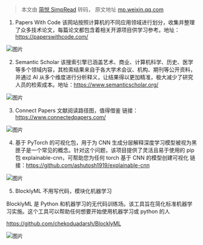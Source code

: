 > 本文由 [简悦 SimpRead](http://ksria.com/simpread/) 转码， 原文地址 [mp.weixin.qq.com](https://mp.weixin.qq.com/s?__biz=MzIyMzA5MTgzOQ==&mid=2651867653&idx=1&sn=fec8ee7d12f409f5535ab47e958bd16c&chksm=f3c76715c4b0ee0389aedae1f202724e679a4c89304c49daced79ff010401647f9143e6b75c3&mpshare=1&scene=1&srcid=0403izyoodaNHANmWv80oghL&sharer_sharetime=1648997652689&sharer_shareid=8a467675e94cd5b11b6640b7770d6cc6#rd)

1. Papers With Code 该网站按照计算机的不同应用领域进行划分，收集并整理了众多技术论文，每篇论文都包含着相关开源项目供学习参考。地址：https://paperswithcode.com/

![图片](https://mmbiz.qpic.cn/mmbiz_png/Znac0PLV6yk9Al0DlhpNqO8QicUIAThAIDCfjIRzqaC0Y6VibycL6ufcLsn2T6V6B4x4weP4LarKy7q5Zib4WLVbA/640?wx_fmt=png)

2. Semantic Scholar 该搜索引擎已涵盖艺术、商业、计算机科学、历史、医学等多个领域内容，其检索结果来自于各大学术会议、机构、期刊等公开资料，并通过 AI 从多个维度进行分析释义，让结果得以更加精准，极大减少了研究人员的检索成本。地址：https://www.semanticscholar.org/

![图片](https://mmbiz.qpic.cn/mmbiz_png/Znac0PLV6yk9Al0DlhpNqO8QicUIAThAIE0G9mkjwicn2cVFFicH9YTHn3shoKiclVWCVpKNpibAjRBdbc70XjCEgdA/640?wx_fmt=png)

3. Connect Papers 文献阅读路径图，值得借鉴 链接：https://www.connectedpapers.com/

![图片](https://mmbiz.qpic.cn/mmbiz_png/Znac0PLV6yk9Al0DlhpNqO8QicUIAThAIWstfmXbMiaQiaFagQqMYzoH5yVKq61xasF7ItJ6Tql1pIiaurSS2IOnNg/640?wx_fmt=png)

4. 基于 PyTorch 的可视化包，用于为 CNN 生成分层解释深度学习模型被视为黑匣子是一个常见的概念。针对这个问题，该项目提供了灵活且易于使用的 pip 包 explainable-cnn，可帮助您为任何 torch 基于 CNN 的模型创建可视化 链接：https://github.com/ashutosh1919/explainable-cnn

![图片](https://mmbiz.qpic.cn/mmbiz_jpg/Znac0PLV6yk9Al0DlhpNqO8QicUIAThAIINVzunlVetJoDfTCtqokoCczwhMdD7lcYuL2icKqBPlpj09RuZaNV3g/640?wx_fmt=jpeg)

5. BlocklyML 不用写代码，模块化机器学习

BlocklyML 是 Python 和机器学习的无代码训练场。该工具旨在简化标准机器学习实施。这个工具可以帮助任何想要开始使用机器学习或 python 的人

https://github.com/chekoduadarsh/BlocklyML

![图片](https://mmbiz.qpic.cn/mmbiz_png/Znac0PLV6yk9Al0DlhpNqO8QicUIAThAI8cZ0fjTwfgOKv0yD0ibbia1v4db76PPWC4BtTzyzpBcXX7edWL00FjIQ/640?wx_fmt=png)